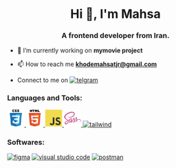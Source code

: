 <h1 align="center">Hi 👋, I'm Mahsa</h1>
<h3 align="center">A frontend developer from Iran.</h3>

- 🔭 I’m currently working on **mymovie project**

- 📫 How to reach me **khodemahsatjr@gmail.com**

- Connect to me on <a href="https://t.me/khodemahsatjr/" target="_blank" rel="noreferrer"> <img src="https://www.vectorlogo.zone/logos/telegram/telegram-icon.svg" alt="telgram" width="20" height="20"/> </a>

<h3 align="left">Languages and Tools:</h3>
<p align="left"> <a href="https://www.w3schools.com/css/" target="_blank" rel="noreferrer"> <img src="https://raw.githubusercontent.com/devicons/devicon/master/icons/css3/css3-original-wordmark.svg" alt="css3" width="40" height="40"/> </a> <a href="https://www.w3.org/html/" target="_blank" rel="noreferrer"> <img src="https://raw.githubusercontent.com/devicons/devicon/master/icons/html5/html5-original-wordmark.svg" alt="html5" width="40" height="40"/> </a> <a href="https://developer.mozilla.org/en-US/docs/Web/JavaScript" target="_blank" rel="noreferrer"> <img src="https://raw.githubusercontent.com/devicons/devicon/master/icons/javascript/javascript-original.svg" alt="javascript" width="40" height="40"/> </a> <a href="https://sass-lang.com" target="_blank" rel="noreferrer"> <img src="https://raw.githubusercontent.com/devicons/devicon/master/icons/sass/sass-original.svg" alt="sass" width="40" height="40"/> </a> <a href="https://tailwindcss.com/" target="_blank" rel="noreferrer"> <img src="https://www.vectorlogo.zone/logos/tailwindcss/tailwindcss-icon.svg" alt="tailwind" width="40" height="40"/> </a> </p>

<h3 align="left">Softwares:</h3>
<p align="left"> <a href="https://v2.tailwindcss.com/" target="_blank" rel="noreferrer"> <img src = "https://www.vectorlogo.zone/logos/figma/figma-icon.svg" alt="figma" width="40" height="40"/></a>
 <a href="https://code.visualstudio.com/" target="_blank" rel="noreferrer"> <img src = "https://www.vectorlogo.zone/logos/visualstudio_code/visualstudio_code-icon.svg" alt="visual studio code" width="40" height="40"/></a>
 <a href="https://www.postman.com/" target="_blank" rel="noreferrer"> <img src = "https://www.vectorlogo.zone/logos/getpostman/getpostman-icon.svg" alt="postman" width="40" height="40"/></a>
</p>
